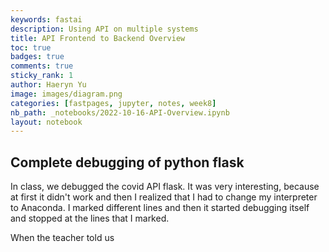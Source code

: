 ```yaml
---
keywords: fastai
description: Using API on multiple systems
title: API Frontend to Backend Overview
toc: true 
badges: true
comments: true
sticky_rank: 1
author: Haeryn Yu
image: images/diagram.png
categories: [fastpages, jupyter, notes, week8]
nb_path: _notebooks/2022-10-16-API-Overview.ipynb
layout: notebook
---
```


<!--
#################################################
### THIS FILE WAS AUTOGENERATED! DO NOT EDIT! ###
#################################################
# file to edit: _notebooks/2022-10-16-API-Overview.ipynb
-->

<div class="container" id="notebook-container">
        
<div class="cell border-box-sizing text_cell rendered"><div class="inner_cell">
<div class="text_cell_render border-box-sizing rendered_html">
<h2 id="Complete-debugging-of-python-flask">Complete debugging of python flask<a class="anchor-link" href="#Complete-debugging-of-python-flask"> </a></h2><p>In class, we debugged the covid API flask. It was very interesting, because at first it didn't work and then I realized that I had to change my interpreter to Anaconda. I marked different lines and then it started debugging itself and stopped at the lines that I marked.</p>
<p>When the teacher told us</p>

</div>
</div>
</div>
</div>
 

